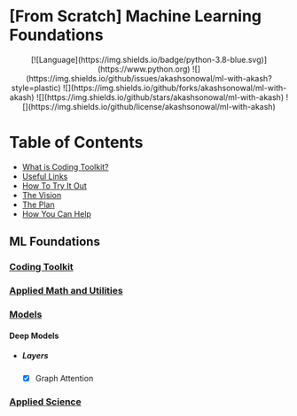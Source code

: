 # [From Scratch] Machine Learning Foundations

<div align="center">
[![Language](https://img.shields.io/badge/python-3.8-blue.svg)](https://www.python.org)
![](https://img.shields.io/github/issues/akashsonowal/ml-with-akash?style=plastic)
![](https://img.shields.io/github/forks/akashsonowal/ml-with-akash)
![](https://img.shields.io/github/stars/akashsonowal/ml-with-akash)
![](https://img.shields.io/github/license/akashsonowal/ml-with-akash)
</div>

# Table of Contents

- [What is Coding Toolkit?](#what-is-open-assistant)
- [Useful Links](#useful-links)
- [How To Try It Out](#how-to-try-it-out)
- [The Vision](#the-vision)
- [The Plan](#the-plan)
- [How You Can Help](#how-you-can-help)

## ML Foundations

### [Coding Toolkit](https://github.com/akashsonowal/ml-foundations/tree/main/ml_foundations/coding_toolkit)


### [Applied Math and Utilities](https://github.com/akashsonowal/ml-foundations/tree/main/ml_foundations/applied_math_and_utils)

### [Models](https://github.com/akashsonowal/ml-foundations/tree/main/ml_foundations/models)

#### Deep Models

- ##### Layers
  - [x] Graph Attention

### [Applied Science](https://github.com/akashsonowal/ml-foundations/tree/main/ml_foundations/applied_science)
